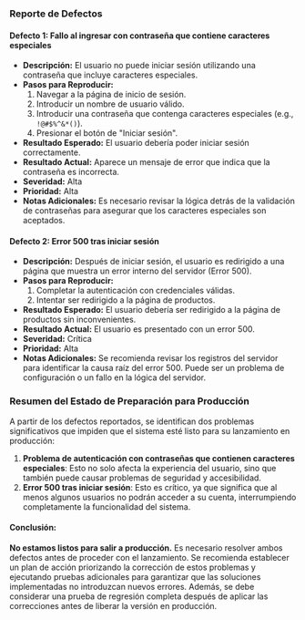 ### Reporte de Defectos

#### Defecto 1: Fallo al ingresar con contraseña que contiene caracteres especiales

- **Descripción:** El usuario no puede iniciar sesión utilizando una contraseña que incluye caracteres especiales.
- **Pasos para Reproducir:**
  1. Navegar a la página de inicio de sesión.
  2. Introducir un nombre de usuario válido.
  3. Introducir una contraseña que contenga caracteres especiales (e.g., `!@#$%^&*()`).
  4. Presionar el botón de "Iniciar sesión".
- **Resultado Esperado:** El usuario debería poder iniciar sesión correctamente.
- **Resultado Actual:** Aparece un mensaje de error que indica que la contraseña es incorrecta. 
- **Severidad:** Alta
- **Prioridad:** Alta
- **Notas Adicionales:** Es necesario revisar la lógica detrás de la validación de contraseñas para asegurar que los caracteres especiales son aceptados.

#### Defecto 2: Error 500 tras iniciar sesión

- **Descripción:** Después de iniciar sesión, el usuario es redirigido a una página que muestra un error interno del servidor (Error 500).
- **Pasos para Reproducir:**
  1. Completar la autenticación con credenciales válidas.
  2. Intentar ser redirigido a la página de productos.
- **Resultado Esperado:** El usuario debería ser redirigido a la página de productos sin inconvenientes.
- **Resultado Actual:** El usuario es presentado con un error 500.
- **Severidad:** Crítica
- **Prioridad:** Alta
- **Notas Adicionales:** Se recomienda revisar los registros del servidor para identificar la causa raíz del error 500. Puede ser un problema de configuración o un fallo en la lógica del servidor.

### Resumen del Estado de Preparación para Producción

A partir de los defectos reportados, se identifican dos problemas significativos que impiden que el sistema esté listo para su lanzamiento en producción:

1. **Problema de autenticación con contraseñas que contienen caracteres especiales**: Esto no solo afecta la experiencia del usuario, sino que también puede causar problemas de seguridad y accesibilidad.
2. **Error 500 tras iniciar sesión**: Esto es crítico, ya que significa que al menos algunos usuarios no podrán acceder a su cuenta, interrumpiendo completamente la funcionalidad del sistema.

#### Conclusión:
**No estamos listos para salir a producción.** Es necesario resolver ambos defectos antes de proceder con el lanzamiento. Se recomienda establecer un plan de acción priorizando la corrección de estos problemas y ejecutando pruebas adicionales para garantizar que las soluciones implementadas no introduzcan nuevos errores. Además, se debe considerar una prueba de regresión completa después de aplicar las correcciones antes de liberar la versión en producción.